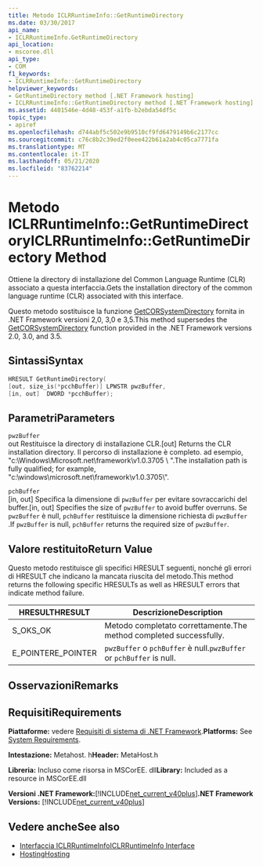 ```yaml
---
title: Metodo ICLRRuntimeInfo::GetRuntimeDirectory
ms.date: 03/30/2017
api_name:
- ICLRRuntimeInfo.GetRuntimeDirectory
api_location:
- mscoree.dll
api_type:
- COM
f1_keywords:
- ICLRRuntimeInfo::GetRuntimeDirectory
helpviewer_keywords:
- GetRuntimeDirectory method [.NET Framework hosting]
- ICLRRuntimeInfo::GetRuntimeDirectory method [.NET Framework hosting]
ms.assetid: 4401546e-4d48-453f-a1fb-b2ebda54df5c
topic_type:
- apiref
ms.openlocfilehash: d744abf5c502e9b9510cf9fd6479149b6c2177cc
ms.sourcegitcommit: c76c8b2c39ed2f0eee422b61a2ab4c05ca7771fa
ms.translationtype: MT
ms.contentlocale: it-IT
ms.lasthandoff: 05/21/2020
ms.locfileid: "83762214"
---
```

# <a name="iclrruntimeinfogetruntimedirectory-method"></a><span data-ttu-id="f9ce0-102">Metodo ICLRRuntimeInfo::GetRuntimeDirectory</span><span class="sxs-lookup"><span data-stu-id="f9ce0-102">ICLRRuntimeInfo::GetRuntimeDirectory Method</span></span>
<span data-ttu-id="f9ce0-103">Ottiene la directory di installazione del Common Language Runtime (CLR) associato a questa interfaccia.</span><span class="sxs-lookup"><span data-stu-id="f9ce0-103">Gets the installation directory of the common language runtime (CLR) associated with this interface.</span></span>  
  
 <span data-ttu-id="f9ce0-104">Questo metodo sostituisce la funzione [GetCORSystemDirectory](getcorsystemdirectory-function.md) fornita in .NET Framework versioni 2,0, 3,0 e 3,5.</span><span class="sxs-lookup"><span data-stu-id="f9ce0-104">This method supersedes the [GetCORSystemDirectory](getcorsystemdirectory-function.md) function provided in the .NET Framework versions 2.0, 3.0, and 3.5.</span></span>  
  
## <a name="syntax"></a><span data-ttu-id="f9ce0-105">Sintassi</span><span class="sxs-lookup"><span data-stu-id="f9ce0-105">Syntax</span></span>  
  
```cpp  
HRESULT GetRuntimeDirectory(  
[out, size_is(*pcchBuffer)] LPWSTR pwzBuffer,  
[in, out]  DWORD *pcchBuffer);  
```  
  
## <a name="parameters"></a><span data-ttu-id="f9ce0-106">Parametri</span><span class="sxs-lookup"><span data-stu-id="f9ce0-106">Parameters</span></span>  
 `pwzBuffer`  
 <span data-ttu-id="f9ce0-107">out Restituisce la directory di installazione CLR.</span><span class="sxs-lookup"><span data-stu-id="f9ce0-107">[out] Returns the CLR installation directory.</span></span> <span data-ttu-id="f9ce0-108">Il percorso di installazione è completo. ad esempio, "c:\Windows\Microsoft.net\framework\v1.0.3705 \\ ".</span><span class="sxs-lookup"><span data-stu-id="f9ce0-108">The installation path is fully qualified; for example, "c:\windows\microsoft.net\framework\v1.0.3705\\".</span></span>  
  
 `pchBuffer`  
 <span data-ttu-id="f9ce0-109">[in, out] Specifica la dimensione di `pwzBuffer` per evitare sovraccarichi del buffer.</span><span class="sxs-lookup"><span data-stu-id="f9ce0-109">[in, out] Specifies the size of `pwzBuffer` to avoid buffer overruns.</span></span> <span data-ttu-id="f9ce0-110">Se `pwzBuffer` è null, `pchBuffer` restituisce la dimensione richiesta di `pwzBuffer` .</span><span class="sxs-lookup"><span data-stu-id="f9ce0-110">If `pwzBuffer` is null, `pchBuffer` returns the required size of `pwzBuffer`.</span></span>  
  
## <a name="return-value"></a><span data-ttu-id="f9ce0-111">Valore restituito</span><span class="sxs-lookup"><span data-stu-id="f9ce0-111">Return Value</span></span>  
 <span data-ttu-id="f9ce0-112">Questo metodo restituisce gli specifici HRESULT seguenti, nonché gli errori di HRESULT che indicano la mancata riuscita del metodo.</span><span class="sxs-lookup"><span data-stu-id="f9ce0-112">This method returns the following specific HRESULTs as well as HRESULT errors that indicate method failure.</span></span>  
  
|<span data-ttu-id="f9ce0-113">HRESULT</span><span class="sxs-lookup"><span data-stu-id="f9ce0-113">HRESULT</span></span>|<span data-ttu-id="f9ce0-114">Descrizione</span><span class="sxs-lookup"><span data-stu-id="f9ce0-114">Description</span></span>|  
|-------------|-----------------|  
|<span data-ttu-id="f9ce0-115">S_OK</span><span class="sxs-lookup"><span data-stu-id="f9ce0-115">S_OK</span></span>|<span data-ttu-id="f9ce0-116">Metodo completato correttamente.</span><span class="sxs-lookup"><span data-stu-id="f9ce0-116">The method completed successfully.</span></span>|  
|<span data-ttu-id="f9ce0-117">E_POINTER</span><span class="sxs-lookup"><span data-stu-id="f9ce0-117">E_POINTER</span></span>|<span data-ttu-id="f9ce0-118">`pwzBuffer` o `pchBuffer` è null.</span><span class="sxs-lookup"><span data-stu-id="f9ce0-118">`pwzBuffer` or `pchBuffer` is null.</span></span>|  
  
## <a name="remarks"></a><span data-ttu-id="f9ce0-119">Osservazioni</span><span class="sxs-lookup"><span data-stu-id="f9ce0-119">Remarks</span></span>  
  
## <a name="requirements"></a><span data-ttu-id="f9ce0-120">Requisiti</span><span class="sxs-lookup"><span data-stu-id="f9ce0-120">Requirements</span></span>  
 <span data-ttu-id="f9ce0-121">**Piattaforme:** vedere [Requisiti di sistema di .NET Framework](../../get-started/system-requirements.md).</span><span class="sxs-lookup"><span data-stu-id="f9ce0-121">**Platforms:** See [System Requirements](../../get-started/system-requirements.md).</span></span>  
  
 <span data-ttu-id="f9ce0-122">**Intestazione:** Metahost. h</span><span class="sxs-lookup"><span data-stu-id="f9ce0-122">**Header:** MetaHost.h</span></span>  
  
 <span data-ttu-id="f9ce0-123">**Libreria:** Incluso come risorsa in MSCorEE. dll</span><span class="sxs-lookup"><span data-stu-id="f9ce0-123">**Library:** Included as a resource in MSCorEE.dll</span></span>  
  
 <span data-ttu-id="f9ce0-124">**Versioni .NET Framework:**[!INCLUDE[net_current_v40plus](../../../../includes/net-current-v40plus-md.md)]</span><span class="sxs-lookup"><span data-stu-id="f9ce0-124">**.NET Framework Versions:** [!INCLUDE[net_current_v40plus](../../../../includes/net-current-v40plus-md.md)]</span></span>  
  
## <a name="see-also"></a><span data-ttu-id="f9ce0-125">Vedere anche</span><span class="sxs-lookup"><span data-stu-id="f9ce0-125">See also</span></span>

- [<span data-ttu-id="f9ce0-126">Interfaccia ICLRRuntimeInfo</span><span class="sxs-lookup"><span data-stu-id="f9ce0-126">ICLRRuntimeInfo Interface</span></span>](iclrruntimeinfo-interface.md)
- [<span data-ttu-id="f9ce0-127">Hosting</span><span class="sxs-lookup"><span data-stu-id="f9ce0-127">Hosting</span></span>](index.md)
